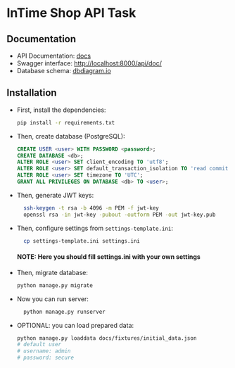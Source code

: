 # InTime Shop API Task

## Documentation
- API Documentation: [docs](docs/api/api.json)
- Swagger interface: [http://localhost:8000/api/doc/](http://localhost:8000/api/doc/)
- Database schema: [dbdiagram.io](https://dbdiagram.io/d/5ff424bb80d742080a351386)

## Installation
- First, install the dependencies:
    ```bash
    pip install -r requirements.txt
    ```
- Then, create database (PostgreSQL):
    ```sql
    CREATE USER <user> WITH PASSWORD <password>;
    CREATE DATABASE <db>;
    ALTER ROLE <user> SET client_encoding TO 'utf8';
    ALTER ROLE <user> SET default_transaction_isolation TO 'read committed';
    ALTER ROLE <user> SET timezone TO 'UTC';
    GRANT ALL PRIVILEGES ON DATABASE <db> TO <user>;
    ```
- Then, generate JWT keys:
  ```bash
    ssh-keygen -t rsa -b 4096 -m PEM -f jwt-key
    openssl rsa -in jwt-key -pubout -outform PEM -out jwt-key.pub
  ```
- Then, configure settings from `settings-template.ini`:
  ```bash
    cp settings-template.ini settings.ini
  ```
  #### NOTE: Here you should fill settings.ini with your own settings
- Then, migrate database:
  ```bash
  python manage.py migrate
  ```
- Now you can run server:
    ```bash
      python manage.py runserver
    ```
- OPTIONAL: you can load prepared data:
  ```bash
  python manage.py loaddata docs/fixtures/initial_data.json
  # default user
  # username: admin
  # password: secure
  ```